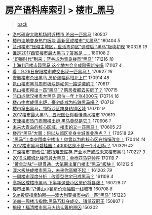 [房产语料库索引](../../README.md)  > [楼市_黑马](楼市_黑马.md)
====
> [back](../README.md)

- [洛杉矶安大略机场附近楼市 杀出一匹黑马](http://jkwz.applinzi.com/ittc/7100274410193945610.html#%E6%B4%9B%E6%9D%89%E7%9F%B6%E5%AE%89%E5%A4%A7%E7%95%A5%E6%9C%BA%E5%9C%BA%E9%99%84%E8%BF%91%E6%A5%BC%E5%B8%82+%E6%9D%80%E5%87%BA%E4%B8%80%E5%8C%B9%E9%BB%91%E9%A9%AC) 180507  
- [楼市洼地变身热门板块 高新区成楼市“大黑马”](http://jkwz.applinzi.com/ittc/7088162246805160970.html#%E6%A5%BC%E5%B8%82%E6%B4%BC%E5%9C%B0%E5%8F%98%E8%BA%AB%E7%83%AD%E9%97%A8%E6%9D%BF%E5%9D%97+%E9%AB%98%E6%96%B0%E5%8C%BA%E6%88%90%E6%A5%BC%E5%B8%82%E2%80%9C%E5%A4%A7%E9%BB%91%E9%A9%AC%E2%80%9D) 180404 *5* 
- [兰州楼市“压缩主城区，盘活周边区”调控后 “黑马”板块初现](http://jkwz.applinzi.com/ittc/7085584992069747722.html#%E5%85%B0%E5%B7%9E%E6%A5%BC%E5%B8%82%E2%80%9C%E5%8E%8B%E7%BC%A9%E4%B8%BB%E5%9F%8E%E5%8C%BA%EF%BC%8C%E7%9B%98%E6%B4%BB%E5%91%A8%E8%BE%B9%E5%8C%BA%E2%80%9D%E8%B0%83%E6%8E%A7%E5%90%8E+%E2%80%9C%E9%BB%91%E9%A9%AC%E2%80%9D%E6%9D%BF%E5%9D%97%E5%88%9D%E7%8E%B0) 180328 *19* 
- [谁是2017西安楼市最大黑马？答案是……](http://jkwz.applinzi.com/ittc/7056132303707702289.html#%E8%B0%81%E6%98%AF2017%E8%A5%BF%E5%AE%89%E6%A5%BC%E5%B8%82%E6%9C%80%E5%A4%A7%E9%BB%91%E9%A9%AC%EF%BC%9F%E7%AD%94%E6%A1%88%E6%98%AF%E2%80%A6%E2%80%A6) 180108 *2* 
- [“即墨时代”到来：蓝谷成为青岛楼市“黑马”](http://jkwz.applinzi.com/ittc/7047586833226007569.html#%E2%80%9C%E5%8D%B3%E5%A2%A8%E6%97%B6%E4%BB%A3%E2%80%9D%E5%88%B0%E6%9D%A5%EF%BC%9A%E8%93%9D%E8%B0%B7%E6%88%90%E4%B8%BA%E9%9D%92%E5%B2%9B%E6%A5%BC%E5%B8%82%E2%80%9C%E9%BB%91%E9%A9%AC%E2%80%9D) 171216 *10* 
- [上海11月楼市现黑马 这个地方会变成刚需新宠吗](http://jkwz.applinzi.com/ittc/7033230124927943697.html#%E4%B8%8A%E6%B5%B711%E6%9C%88%E6%A5%BC%E5%B8%82%E7%8E%B0%E9%BB%91%E9%A9%AC+%E8%BF%99%E4%B8%AA%E5%9C%B0%E6%96%B9%E4%BC%9A%E5%8F%98%E6%88%90%E5%88%9A%E9%9C%80%E6%96%B0%E5%AE%A0%E5%90%97) 171107 *4* 
- [看！9.26日安阳楼市成交出现一匹黑马！](http://jkwz.applinzi.com/ittc/7018053099858691088.html#%E7%9C%8B%EF%BC%819.26%E6%97%A5%E5%AE%89%E9%98%B3%E6%A5%BC%E5%B8%82%E6%88%90%E4%BA%A4%E5%87%BA%E7%8E%B0%E4%B8%80%E5%8C%B9%E9%BB%91%E9%A9%AC%EF%BC%81) 170927 *16* 
- [安徽楼市杀出黑马 房价涨幅远甩北上广](http://jkwz.applinzi.com/ittc/7013260111882224657.html#%E5%AE%89%E5%BE%BD%E6%A5%BC%E5%B8%82%E6%9D%80%E5%87%BA%E9%BB%91%E9%A9%AC+%E6%88%BF%E4%BB%B7%E6%B6%A8%E5%B9%85%E8%BF%9C%E7%94%A9%E5%8C%97%E4%B8%8A%E5%B9%BF) 170914 *48* 
- [昆山楼市黑马周市板块是如何一路逆袭的？](http://jkwz.applinzi.com/ittc/7002662500297081872.html#%E6%98%86%E5%B1%B1%E6%A5%BC%E5%B8%82%E9%BB%91%E9%A9%AC%E5%91%A8%E5%B8%82%E6%9D%BF%E5%9D%97%E6%98%AF%E5%A6%82%E4%BD%95%E4%B8%80%E8%B7%AF%E9%80%86%E8%A2%AD%E7%9A%84%EF%BC%9F) 170817  
- [昆山楼市闯出一匹“黑马”？购房者都去买房了？](http://jkwz.applinzi.com/ittc/6990672045753762832.html#%E6%98%86%E5%B1%B1%E6%A5%BC%E5%B8%82%E9%97%AF%E5%87%BA%E4%B8%80%E5%8C%B9%E2%80%9C%E9%BB%91%E9%A9%AC%E2%80%9D%EF%BC%9F%E8%B4%AD%E6%88%BF%E8%80%85%E9%83%BD%E5%8E%BB%E4%B9%B0%E6%88%BF%E4%BA%86%EF%BC%9F) 170715  
- [沌口成武汉楼市大黑马 房价一年上涨4000元](http://jkwz.applinzi.com/ittc/6990101010255971345.html#%E6%B2%8C%E5%8F%A3%E6%88%90%E6%AD%A6%E6%B1%89%E6%A5%BC%E5%B8%82%E5%A4%A7%E9%BB%91%E9%A9%AC+%E6%88%BF%E4%BB%B7%E4%B8%80%E5%B9%B4%E4%B8%8A%E6%B6%A84000%E5%85%83) 170714 *16* 
- [楼市中考成绩出炉，豪宅能成为抗跌黑马吗？](http://jkwz.applinzi.com/ittc/6989740147779077137.html#%E6%A5%BC%E5%B8%82%E4%B8%AD%E8%80%83%E6%88%90%E7%BB%A9%E5%87%BA%E7%82%89%EF%BC%8C%E8%B1%AA%E5%AE%85%E8%83%BD%E6%88%90%E4%B8%BA%E6%8A%97%E8%B7%8C%E9%BB%91%E9%A9%AC%E5%90%97%EF%BC%9F) 170713  
- [楼市窜出黑马，领衔沙区跻身热销区域](http://jkwz.applinzi.com/ittc/6989340334969324561.html#%E6%A5%BC%E5%B8%82%E7%AA%9C%E5%87%BA%E9%BB%91%E9%A9%AC%EF%BC%8C%E9%A2%86%E8%A1%94%E6%B2%99%E5%8C%BA%E8%B7%BB%E8%BA%AB%E7%83%AD%E9%94%80%E5%8C%BA%E5%9F%9F) 170712 *9* 
- [2017楼市最大黑马，五张图让你看懂溧水楼市](http://jkwz.applinzi.com/ittc/6980835864102831108.html#2017%E6%A5%BC%E5%B8%82%E6%9C%80%E5%A4%A7%E9%BB%91%E9%A9%AC%EF%BC%8C%E4%BA%94%E5%BC%A0%E5%9B%BE%E8%AE%A9%E4%BD%A0%E7%9C%8B%E6%87%82%E6%BA%A7%E6%B0%B4%E6%A5%BC%E5%B8%82) 170619  
- [天津楼市热门商圈榜出炉 黑马竟然是它？](http://jkwz.applinzi.com/ittc/6976008462830928901.html#%E5%A4%A9%E6%B4%A5%E6%A5%BC%E5%B8%82%E7%83%AD%E9%97%A8%E5%95%86%E5%9C%88%E6%A6%9C%E5%87%BA%E7%82%89+%E9%BB%91%E9%A9%AC%E7%AB%9F%E7%84%B6%E6%98%AF%E5%AE%83%EF%BC%9F) 170606 *1* 
- [未来大青岛的核心区域，楼市的又一匹黑马！](http://jkwz.applinzi.com/ittc/6975715927776560133.html#%E6%9C%AA%E6%9D%A5%E5%A4%A7%E9%9D%92%E5%B2%9B%E7%9A%84%E6%A0%B8%E5%BF%83%E5%8C%BA%E5%9F%9F%EF%BC%8C%E6%A5%BC%E5%B8%82%E7%9A%84%E5%8F%88%E4%B8%80%E5%8C%B9%E9%BB%91%E9%A9%AC%EF%BC%81) 170605 *23* 
- [楼市“黑马”大面：何以从郊区变身主城置业热点？！](http://jkwz.applinzi.com/ittc/6969081564519465988.html#%E6%A5%BC%E5%B8%82%E2%80%9C%E9%BB%91%E9%A9%AC%E2%80%9D%E5%A4%A7%E9%9D%A2%EF%BC%9A%E4%BD%95%E4%BB%A5%E4%BB%8E%E9%83%8A%E5%8C%BA%E5%8F%98%E8%BA%AB%E4%B8%BB%E5%9F%8E%E7%BD%AE%E4%B8%9A%E7%83%AD%E7%82%B9%EF%BC%9F%EF%BC%81) 170518 *29* 
- [“黑马”江南突围南宁楼市！你曾以为的核心区在悄悄改变！](http://jkwz.applinzi.com/ittc/6956354553652970501.html#%E2%80%9C%E9%BB%91%E9%A9%AC%E2%80%9D%E6%B1%9F%E5%8D%97%E7%AA%81%E5%9B%B4%E5%8D%97%E5%AE%81%E6%A5%BC%E5%B8%82%EF%BC%81%E4%BD%A0%E6%9B%BE%E4%BB%A5%E4%B8%BA%E7%9A%84%E6%A0%B8%E5%BF%83%E5%8C%BA%E5%9C%A8%E6%82%84%E6%82%84%E6%94%B9%E5%8F%98%EF%BC%81) 170414 *14* 
- [2017楼市黑马碧桂园：4000亿是不是一个小目标？](http://jkwz.applinzi.com/ittc/6950469632937952261.html#2017%E6%A5%BC%E5%B8%82%E9%BB%91%E9%A9%AC%E7%A2%A7%E6%A1%82%E5%9B%AD%EF%BC%9A4000%E4%BA%BF%E6%98%AF%E4%B8%8D%E6%98%AF%E4%B8%80%E4%B8%AA%E5%B0%8F%E7%9B%AE%E6%A0%87%EF%BC%9F) 170329 *42* 
- [广深楼市“商改住”被指难去库存 产业地产或成未来楼市黑马](http://jkwz.applinzi.com/ittc/6939323405177455620.html#%E5%B9%BF%E6%B7%B1%E6%A5%BC%E5%B8%82%E2%80%9C%E5%95%86%E6%94%B9%E4%BD%8F%E2%80%9D%E8%A2%AB%E6%8C%87%E9%9A%BE%E5%8E%BB%E5%BA%93%E5%AD%98+%E4%BA%A7%E4%B8%9A%E5%9C%B0%E4%BA%A7%E6%88%96%E6%88%90%E6%9C%AA%E6%9D%A5%E6%A5%BC%E5%B8%82%E9%BB%91%E9%A9%AC) 170227 *3* 
- [2016成都城北楼市最大黑马：单枪匹马夺帅座](http://jkwz.applinzi.com/ittc/6924777415544144901.html#2016%E6%88%90%E9%83%BD%E5%9F%8E%E5%8C%97%E6%A5%BC%E5%B8%82%E6%9C%80%E5%A4%A7%E9%BB%91%E9%A9%AC%EF%BC%9A%E5%8D%95%E6%9E%AA%E5%8C%B9%E9%A9%AC%E5%A4%BA%E5%B8%85%E5%BA%A7) 170119 *7* 
- [“黄金动脉”一键贯通，大笔圈出厦门楼市“黑马”板块！](http://jkwz.applinzi.com/ittc/6910664769148552197.html#%E2%80%9C%E9%BB%84%E9%87%91%E5%8A%A8%E8%84%89%E2%80%9D%E4%B8%80%E9%94%AE%E8%B4%AF%E9%80%9A%EF%BC%8C%E5%A4%A7%E7%AC%94%E5%9C%88%E5%87%BA%E5%8E%A6%E9%97%A8%E6%A5%BC%E5%B8%82%E2%80%9C%E9%BB%91%E9%A9%AC%E2%80%9D%E6%9D%BF%E5%9D%97%EF%BC%81) 161212 *5* 
- [溧水板块成楼市黑马，未来你高攀不起！](http://jkwz.applinzi.com/ittc/6907083104706888709.html#%E6%BA%A7%E6%B0%B4%E6%9D%BF%E5%9D%97%E6%88%90%E6%A5%BC%E5%B8%82%E9%BB%91%E9%A9%AC%EF%BC%8C%E6%9C%AA%E6%9D%A5%E4%BD%A0%E9%AB%98%E6%94%80%E4%B8%8D%E8%B5%B7%EF%BC%81) 161202 *79* 
- [一周楼市深度分析｜改善型住宅已成黑马？](http://jkwz.applinzi.com/ittc/6898426486809166853.html#%E4%B8%80%E5%91%A8%E6%A5%BC%E5%B8%82%E6%B7%B1%E5%BA%A6%E5%88%86%E6%9E%90%EF%BD%9C%E6%94%B9%E5%96%84%E5%9E%8B%E4%BD%8F%E5%AE%85%E5%B7%B2%E6%88%90%E9%BB%91%E9%A9%AC%EF%BC%9F) 161109 *4* 
- [高新区成楼市黑马 下半年这些小区房价将暴涨！](http://jkwz.applinzi.com/ittc/6859968943867036676.html#%E9%AB%98%E6%96%B0%E5%8C%BA%E6%88%90%E6%A5%BC%E5%B8%82%E9%BB%91%E9%A9%AC+%E4%B8%8B%E5%8D%8A%E5%B9%B4%E8%BF%99%E4%BA%9B%E5%B0%8F%E5%8C%BA%E6%88%BF%E4%BB%B7%E5%B0%86%E6%9A%B4%E6%B6%A8%EF%BC%81) 160728 *17* 
- [楼市出黑马?佛山小镇房价涨幅超一线城市](http://jkwz.applinzi.com/ittc/6852405599110956036.html#%E6%A5%BC%E5%B8%82%E5%87%BA%E9%BB%91%E9%A9%AC%3F%E4%BD%9B%E5%B1%B1%E5%B0%8F%E9%95%87%E6%88%BF%E4%BB%B7%E6%B6%A8%E5%B9%85%E8%B6%85%E4%B8%80%E7%BA%BF%E5%9F%8E%E5%B8%82) 160708 *8* 
- [Sun投资指南珀斯——澳大利亚楼市中的一匹“黑马”](http://jkwz.applinzi.com/ittc/6779068985861735428.html#Sun%E6%8A%95%E8%B5%84%E6%8C%87%E5%8D%97%E7%8F%80%E6%96%AF%E2%80%94%E2%80%94%E6%BE%B3%E5%A4%A7%E5%88%A9%E4%BA%9A%E6%A5%BC%E5%B8%82%E4%B8%AD%E7%9A%84%E4%B8%80%E5%8C%B9%E2%80%9C%E9%BB%91%E9%A9%AC%E2%80%9D) 151223  
- [济南一周楼市指数:黑马万科夺成交、销量双冠王](http://jkwz.applinzi.com/ittc/547650615584798720.html#%E6%B5%8E%E5%8D%97%E4%B8%80%E5%91%A8%E6%A5%BC%E5%B8%82%E6%8C%87%E6%95%B0%3A%E9%BB%91%E9%A9%AC%E4%B8%87%E7%A7%91%E5%A4%BA%E6%88%90%E4%BA%A4%E3%80%81%E9%94%80%E9%87%8F%E5%8F%8C%E5%86%A0%E7%8E%8B) 150807 *1* 
- [揭秘！福清楼市黑马火热认筹的原因](http://jkwz.applinzi.com/ittc/547650611395908853.html#%E6%8F%AD%E7%A7%98%EF%BC%81%E7%A6%8F%E6%B8%85%E6%A5%BC%E5%B8%82%E9%BB%91%E9%A9%AC%E7%81%AB%E7%83%AD%E8%AE%A4%E7%AD%B9%E7%9A%84%E5%8E%9F%E5%9B%A0) 150302  
